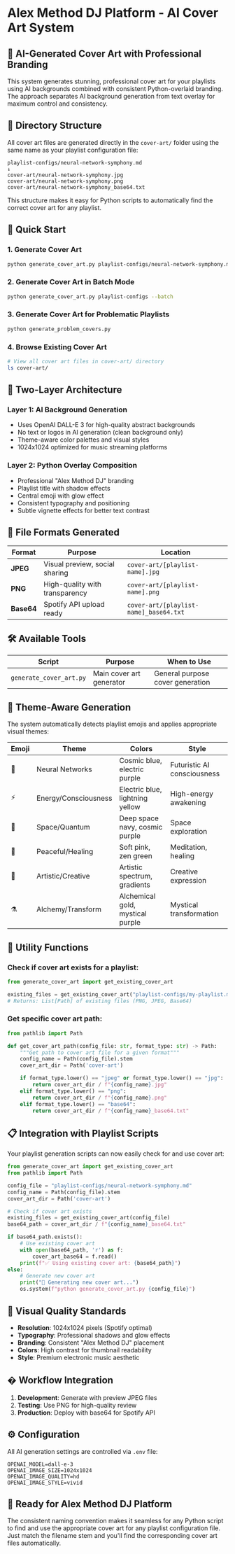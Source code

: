# Alex Method DJ Platform - AI Cover Art System

## 🎨 **AI-Generated Cover Art with Professional Branding**

This system generates stunning, professional cover art for your playlists using AI backgrounds combined with consistent Python-overlaid branding. The approach separates AI background generation from text overlay for maximum control and consistency.

## 📁 **Directory Structure**

All cover art files are generated directly in the `cover-art/` folder using the same name as your playlist configuration file:

```
playlist-configs/neural-network-symphony.md
↓
cover-art/neural-network-symphony.jpg
cover-art/neural-network-symphony.png
cover-art/neural-network-symphony_base64.txt
```

This structure makes it easy for Python scripts to automatically find the correct cover art for any playlist.

## 🚀 **Quick Start**

### 1. Generate Cover Art
```bash
python generate_cover_art.py playlist-configs/neural-network-symphony.md
```

### 2. Generate Cover Art in Batch Mode
```bash
python generate_cover_art.py playlist-configs --batch
```

### 3. Generate Cover Art for Problematic Playlists
```bash
python generate_problem_covers.py
```

### 4. Browse Existing Cover Art
```bash
# View all cover art files in cover-art/ directory
ls cover-art/
```

## 🎯 **Two-Layer Architecture**

### **Layer 1: AI Background Generation**
- Uses OpenAI DALL-E 3 for high-quality abstract backgrounds
- No text or logos in AI generation (clean background only)
- Theme-aware color palettes and visual styles
- 1024x1024 optimized for music streaming platforms

### **Layer 2: Python Overlay Composition**
- Professional "Alex Method DJ" branding
- Playlist title with shadow effects
- Central emoji with glow effect
- Consistent typography and positioning
- Subtle vignette effects for better text contrast

## 📂 **File Formats Generated**

| Format | Purpose | Location |
|--------|---------|----------|
| **JPEG** | Visual preview, social sharing | `cover-art/[playlist-name].jpg` |
| **PNG** | High-quality with transparency | `cover-art/[playlist-name].png` |
| **Base64** | Spotify API upload ready | `cover-art/[playlist-name]_base64.txt` |

## 🛠️ **Available Tools**

| Script | Purpose | When to Use |
|--------|---------|-------------|
| `generate_cover_art.py` | Main cover art generator | General purpose cover generation |

## 🎵 **Theme-Aware Generation**

The system automatically detects playlist emojis and applies appropriate visual themes:

| Emoji | Theme | Colors | Style |
|-------|-------|--------|-------|
| 🔮 | Neural Networks | Cosmic blue, electric purple | Futuristic AI consciousness |
| ⚡ | Energy/Consciousness | Electric blue, lightning yellow | High-energy awakening |
| 🚀 | Space/Quantum | Deep space navy, cosmic purple | Space exploration |
| 🌸 | Peaceful/Healing | Soft pink, zen green | Meditation, healing |
| 🎨 | Artistic/Creative | Artistic spectrum, gradients | Creative expression |
| ⚗️ | Alchemy/Transform | Alchemical gold, mystical purple | Mystical transformation |

## 🔧 **Utility Functions**

### **Check if cover art exists for a playlist:**
```python
from generate_cover_art import get_existing_cover_art

existing_files = get_existing_cover_art("playlist-configs/my-playlist.md")
# Returns: List[Path] of existing files (PNG, JPEG, Base64)
```

### **Get specific cover art path:**
```python
from pathlib import Path

def get_cover_art_path(config_file: str, format_type: str) -> Path:
    """Get path to cover art file for a given format"""
    config_name = Path(config_file).stem
    cover_art_dir = Path('cover-art')

    if format_type.lower() == "jpeg" or format_type.lower() == "jpg":
        return cover_art_dir / f"{config_name}.jpg"
    elif format_type.lower() == "png":
        return cover_art_dir / f"{config_name}.png"
    elif format_type.lower() == "base64":
        return cover_art_dir / f"{config_name}_base64.txt"
```

## 📋 **Integration with Playlist Scripts**

Your playlist generation scripts can now easily check for and use cover art:

```python
from generate_cover_art import get_existing_cover_art
from pathlib import Path

config_file = "playlist-configs/neural-network-symphony.md"
config_name = Path(config_file).stem
cover_art_dir = Path('cover-art')

# Check if cover art exists
existing_files = get_existing_cover_art(config_file)
base64_path = cover_art_dir / f"{config_name}_base64.txt"

if base64_path.exists():
    # Use existing cover art
    with open(base64_path, 'r') as f:
        cover_art_base64 = f.read()
    print(f"✅ Using existing cover art: {base64_path}")
else:
    # Generate new cover art
    print("🎨 Generating new cover art...")
    os.system(f"python generate_cover_art.py {config_file}")
```

## 🎨 **Visual Quality Standards**

- **Resolution**: 1024x1024 pixels (Spotify optimal)
- **Typography**: Professional shadows and glow effects
- **Branding**: Consistent "Alex Method DJ" placement
- **Colors**: High contrast for thumbnail readability
- **Style**: Premium electronic music aesthetic

## � **Workflow Integration**

1. **Development**: Generate with preview JPEG files
2. **Testing**: Use PNG for high-quality review
3. **Production**: Deploy with base64 for Spotify API

## ⚙️ **Configuration**

All AI generation settings are controlled via `.env` file:

```env
OPENAI_MODEL=dall-e-3
OPENAI_IMAGE_SIZE=1024x1024
OPENAI_IMAGE_QUALITY=hd
OPENAI_IMAGE_STYLE=vivid
```

## 🎵 **Ready for Alex Method DJ Platform**

The consistent naming convention makes it seamless for any Python script to find and use the appropriate cover art for any playlist configuration file. Just match the filename stem and you'll find the corresponding cover art files automatically.
